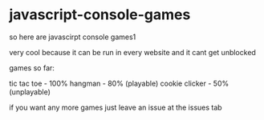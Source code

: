 # javascript-console-games
so here are javascirpt console games1

very cool because it can be run in every website and it cant get unblocked

games so far:

tic tac toe - 100%
hangman - 80% (playable)
cookie clicker - 50% (unplayable)

if you want any more games just leave an issue at the issues tab
